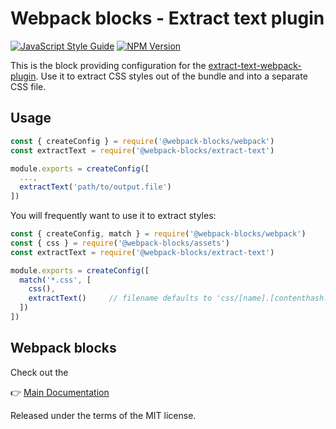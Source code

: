 # Webpack blocks - Extract text plugin

[![JavaScript Style Guide](https://img.shields.io/badge/code%20style-standard-brightgreen.svg)](http://standardjs.com/)
[![NPM Version](https://img.shields.io/npm/v/@webpack-blocks/extract-text.svg)](https://www.npmjs.com/package/@webpack-blocks/extract-text)

This is the block providing configuration for the [extract-text-webpack-plugin](https://github.com/webpack/extract-text-webpack-plugin). Use it to extract CSS styles out of the bundle and into a separate CSS file.


## Usage

```js
const { createConfig } = require('@webpack-blocks/webpack')
const extractText = require('@webpack-blocks/extract-text')

module.exports = createConfig([
  ...,
  extractText('path/to/output.file')
])
```

You will frequently want to use it to extract styles:

```js
const { createConfig, match } = require('@webpack-blocks/webpack')
const { css } = require('@webpack-blocks/assets')
const extractText = require('@webpack-blocks/extract-text')

module.exports = createConfig([
  match('*.css', [
    css(),
    extractText()     // filename defaults to 'css/[name].[contenthash:8].css'
  ])
])
```


## Webpack blocks

Check out the

👉 [Main Documentation](https://github.com/andywer/webpack-blocks)

Released under the terms of the MIT license.

